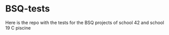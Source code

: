 # BSQ-tests
Here is the repo with the tests for the BSQ projects of school 42 and school 19 C piscine
